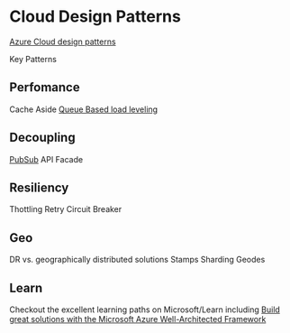 # Cloud Design Patterns
[Azure Cloud design patterns](https://docs.microsoft.com/en-us/azure/architecture/patterns/)

Key Patterns
## Perfomance
Cache Aside
[Queue Based load leveling](https://docs.microsoft.com/en-us/azure/architecture/patterns/queue-based-load-leveling)

## Decoupling
[PubSub](https://docs.microsoft.com/en-us/azure/architecture/patterns/publisher-subscriber)
API Facade

## Resiliency
Thottling
Retry
Circuit Breaker

## Geo
DR vs. geographically distributed solutions
Stamps
Sharding
Geodes

## Learn

Checkout the excellent learning paths on Microsoft/Learn including [Build great solutions with the Microsoft
Azure Well-Architected Framework](https://docs.microsoft.com/en-nz/learn/paths/azure-well-architected-framework/)

